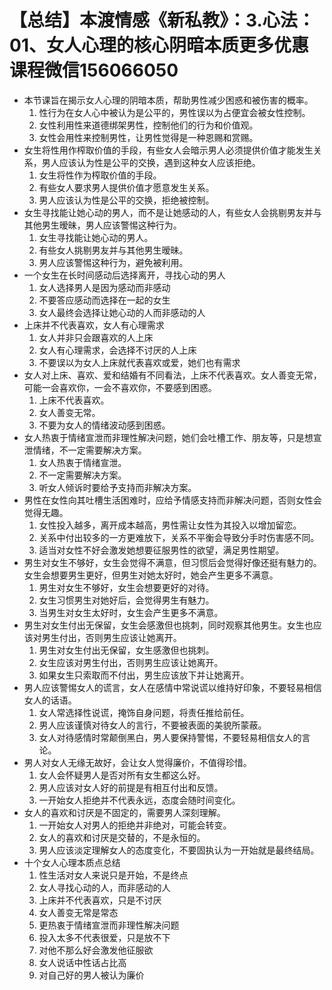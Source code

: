 # 【总结】本渡情感《新私教》：3.心法：01、女人心理的核心阴暗本质更多优惠课程微信156066050

-   本节课旨在揭示女人心理的阴暗本质，帮助男性减少困惑和被伤害的概率。
    1.  性行为在女人心中被认为是公平的，男性误以为占便宜会被女性控制。
    2.  女性利用性来道德绑架男性，控制他们的行为和价值观。
    3.  女性会用性来控制男性，让男性觉得是一种恩赐和赏赐。
-   女生将性用作榨取价值的手段，有些女人会暗示男人必须提供价值才能发生关系，男人应该认为性是公平的交换，遇到这种女人应该拒绝。
    1.  女生将性作为榨取价值的手段。
    2.  有些女人要求男人提供价值才愿意发生关系。
    3.  男人应该认为性是公平的交换，拒绝被控制。
-   女生寻找能让她心动的男人，而不是让她感动的人，有些女人会挑剔男友并与其他男生暧昧，男人应该警惕这种行为。
    1.  女生寻找能让她心动的男人。
    2.  有些女人挑剔男友并与其他男生暧昧。
    3.  男人应该警惕这种行为，避免被利用。
-   一个女生在长时间感动后选择离开，寻找心动的男人
    1.  女人选择男人是因为感动而非感动
    2.  不要答应感动而选择在一起的女生
    3.  女人最终会选择让她心动的人而非感动的人
-   上床并不代表喜欢，女人有心理需求
    1.  女人并非只会跟喜欢的人上床
    2.  女人有心理需求，会选择不讨厌的人上床
    3.  不要误以为女人上床就代表喜欢或爱，她们也有需求
-   女人对上床、喜欢、爱和结婚有不同看法，上床不代表喜欢。女人善变无常，可能一会喜欢你，一会不喜欢你，不要感到困惑。
    1.  上床不代表喜欢。
    2.  女人善变无常。
    3.  不要为女人的情绪波动感到困惑。
-   女人热衷于情绪宣泄而非理性解决问题，她们会吐槽工作、朋友等，只是想宣泄情绪，不一定需要解决方案。
    1.  女人热衷于情绪宣泄。
    2.  不一定需要解决方案。
    3.  听女人倾诉时要给予支持而非解决方案。
-   男性在女性向其吐槽生活困难时，应给予情感支持而非解决问题，否则女性会觉得无趣。
    1.  女性投入越多，离开成本越高，男性需让女性为其投入以增加留恋。
    2.  关系中付出较多的一方更难放下，关系不平衡会导致分手时伤害感不同。
    3.  适当对女性不好会激发她想要征服男性的欲望，满足男性期望。
-   男生对女生不够好，女生会觉得不满意，但习惯后会觉得好像还挺有魅力的。女生会想要男生更好，但男生对她太好时，她会产生更多不满意。
    1.  男生对女生不够好，女生会想要更好的对待。
    2.  女生习惯男生对她好后，会觉得男生有魅力。
    3.  当男生对女生太好时，女生会产生更多不满意。
-   男生对女生付出无保留，女生会感激但也挑刺，同时观察其他男生。女生也应该对男生付出，否则男生应该让她离开。
    1.  男生对女生付出无保留，女生感激但也挑刺。
    2.  女生应该对男生付出，否则男生应该让她离开。
    3.  如果女生只索取而不付出，男生应该放下并让她离开。
-   男人应该警惕女人的谎言，女人在感情中常说谎以维持好印象，不要轻易相信女人的话语。
    1.  女人常选择性说谎，掩饰自身问题，将责任推给前任。
    2.  男人应该谨慎对待女人的言行，不要被表面的美貌所蒙蔽。
    3.  女人对待感情时常颠倒黑白，男人要保持警惕，不要轻易相信女人的言论。
-   男人对女人无缘无故好，会让女人觉得廉价，不值得珍惜。
    1.  女人会怀疑男人是否对所有女生都这么好。
    2.  男人应该对女人好的前提是有相互付出和反馈。
    3.  一开始女人拒绝并不代表永远，态度会随时间变化。
-   女人的喜欢和讨厌是不固定的，需要男人深刻理解。
    1.  一开始女人对男人的拒绝并非绝对，可能会转变。
    2.  女人的喜欢和讨厌是交替的，不是永恒的。
    3.  男人应该淡定理解女人的态度变化，不要固执认为一开始就是最终结局。
-   十个女人心理本质点总结
    1.  性生活对女人来说只是开始，不是终点
    2.  女人寻找心动的人，而非感动的人
    3.  上床并不代表喜欢，只是不讨厌
    4.  女人善变无常是常态
    5.  更热衷于情绪宣泄而非理性解决问题
    6.  投入太多不代表很爱，只是放不下
    7.  对他不那么好会激发他征服欲
    8.  女人说话中性话占比高
    9.  对自己好的男人被认为廉价
